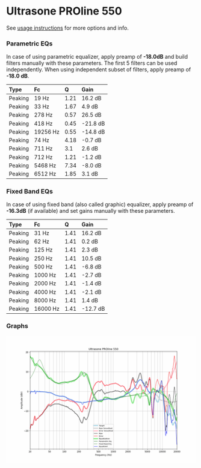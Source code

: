 # Ultrasone PROline 550
See [usage instructions](https://github.com/jaakkopasanen/AutoEq#usage) for more options and info.

### Parametric EQs
In case of using parametric equalizer, apply preamp of **-18.0dB** and build filters manually
with these parameters. The first 5 filters can be used independently.
When using independent subset of filters, apply preamp of **-18.0 dB**.

| Type    | Fc       |    Q | Gain     |
|:--------|:---------|:-----|:---------|
| Peaking | 19 Hz    | 1.21 | 16.2 dB  |
| Peaking | 33 Hz    | 1.67 | 4.9 dB   |
| Peaking | 278 Hz   | 0.57 | 26.5 dB  |
| Peaking | 418 Hz   | 0.45 | -21.8 dB |
| Peaking | 19256 Hz | 0.55 | -14.8 dB |
| Peaking | 74 Hz    | 4.18 | -0.7 dB  |
| Peaking | 711 Hz   | 3.1  | 2.6 dB   |
| Peaking | 712 Hz   | 1.21 | -1.2 dB  |
| Peaking | 5468 Hz  | 7.34 | -8.0 dB  |
| Peaking | 6512 Hz  | 1.85 | 3.1 dB   |

### Fixed Band EQs
In case of using fixed band (also called graphic) equalizer, apply preamp of **-16.3dB**
(if available) and set gains manually with these parameters.

| Type    | Fc       |    Q | Gain     |
|:--------|:---------|:-----|:---------|
| Peaking | 31 Hz    | 1.41 | 16.2 dB  |
| Peaking | 62 Hz    | 1.41 | 0.2 dB   |
| Peaking | 125 Hz   | 1.41 | 2.3 dB   |
| Peaking | 250 Hz   | 1.41 | 10.5 dB  |
| Peaking | 500 Hz   | 1.41 | -6.8 dB  |
| Peaking | 1000 Hz  | 1.41 | -2.7 dB  |
| Peaking | 2000 Hz  | 1.41 | -1.4 dB  |
| Peaking | 4000 Hz  | 1.41 | -2.1 dB  |
| Peaking | 8000 Hz  | 1.41 | 1.4 dB   |
| Peaking | 16000 Hz | 1.41 | -12.7 dB |

### Graphs
![](./Ultrasone%20PROline%20550.png)